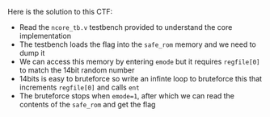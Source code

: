 Here is the solution to this CTF:

- Read the `ncore_tb.v` testbench provided to understand the core implementation
- The testbench loads the flag into the `safe_rom` memory and we need to dump it
- We can access this memory by entering `emode` but it requires `regfile[0]` to match the 14bit random number
- 14bits is easy to bruteforce so write an infinte loop to bruteforce this that increments `regfile[0]` and calls `ent`
- The bruteforce stops when `emode=1`, after which we can read the contents of the `safe_rom` and get the flag
